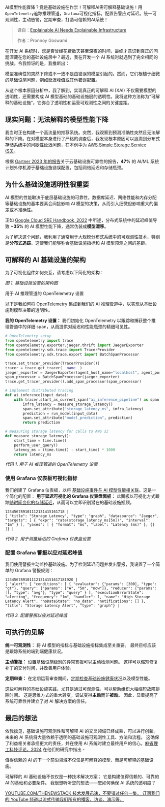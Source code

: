 
<!--
title: 可解释的AI需要可解释的基础设施
cover: https://cdn.thenewstack.io/media/2025/04/c67639a2-emile-perron-xrvdyzrgdw4-unsplash-scaled.jpg
summary: AI模型性能骤降？竟是基础设施在作祟！可解释AI需可解释基础设施！用`OpenTelemetry`追踪推理管道，`Grafana`可视化指标，配置告警应对延迟。统一可观测性，主动告警，定期审查，打造可信赖的AI系统！
-->

AI模型性能骤降？竟是基础设施在作祟！可解释AI需可解释基础设施！用`OpenTelemetry`追踪推理管道，`Grafana`可视化指标，配置告警应对延迟。统一可观测性，主动告警，定期审查，打造可信赖的AI系统！

> 译自：[Explainable AI Needs Explainable Infrastructure](https://thenewstack.io/explainable-ai-needs-explainable-infrastructure/)
> 
> 作者：Pronnoy Goswami

在开发 AI 系统时，您是否曾经花费数天甚至深夜的时间，最终才意识到真正的问题深藏在您的基础设施层中？最近，我在开发一个 AI 系统时就遇到了完全相同的挑战。令我惊讶的是，我推断出：

模型准确性的突然下降或不一致不是由错误的模型引起的。然而，它们根植于细微的基础设施问题，例如延迟峰值或其他错误配置。

从这个根本原因分析中，我了解到，实现真正的可解释 AI (XAI) 不仅需要模型的透明性，还需要构成 AI 模型基础的基础设施层的透明性。我将这种方法称为“可解释的基础设施”，它弥合了透明性和运营可观测性之间的关键差距。

## 现实问题：无法解释的模型性能下降

我当时正在构建一个高流量的推荐系统。突然，我观察到预测准确性突然且无法解释的下降。在对模型本身进行了严格的调查后，我发现根本原因可以追溯到分布式存储系统中的间歇性延迟问题，在本例中为 [AWS Simple Storage Service (S3)](https://aws.amazon.com/s3/)。

根据 [Gartner 2023 年的报告](https://www.gartner.com/en/articles/what-s-new-in-artificial-intelligence-from-the-2023-gartner-hype-cycle)关于云基础设施可靠性的报告，**47%** 的 AI/ML 系统计划外停机源于基础设施错误配置，包括网络延迟和存储瓶颈。

## 为什么基础设施透明性很重要

AI 模型的性能取决于底层基础设施的可靠性。数据库延迟、网络性能和内存分配等基础设施的基本要素会间接影响 AI 模型的决策，从而引入细微但影响重大的偏差或不准确性。

正如 [Google Cloud SRE Handbook, 2022](https://sre.google/sre-book/monitoring-distributed-systems/) 中所述，分布式系统中的延迟峰值导致 **~35%** 的 AI 模型性能下降，通常伪装成**模型漂移**。

为了解决这个问题，我利用了通常用于大规模分布式系统中的可观测性技术，特别是**分布式追踪**。这使我们能够弥合基础设施指标和 AI 模型预测之间的差距。

## 可解释的 AI 基础设施的架构

为了可视化组件如何交互，请考虑以下简化的架构：

*图 1. 基础设施设置的架构图*

用于 AI 推理管道的 OpenTelemetry 设置

以下是我如何将 [OpenTelemetry](https://opentelemetry.io/docs/concepts/instrumentation/libraries/) 集成到我们的 AI 推理管道中，以实现从基础设施到模型决策的透明性。

**我的 OpenTelemetry 设置：** 我们初始化 OpenTelemetry 以跟踪和捕获整个推理管道中的详细 span，从而提供对延迟和性能瓶颈的精细可见性。

```python
# OpenTelemetry setup
from opentelemetry import trace
from opentelemetry.exporter.jaeger.thrift import JaegerExporter
from opentelemetry.sdk.trace import TracerProvider
from opentelemetry.sdk.trace.export import BatchSpanProcessor

trace.set_tracer_provider(TracerProvider())
tracer = trace.get_tracer(__name__)
jaeger_exporter = JaegerExporter(agent_host_name="localhost", agent_port=6831)
span_processor = BatchSpanProcessor(jaeger_exporter)
trace.get_tracer_provider().add_span_processor(span_processor)

# implement distributed tracing
def ai_inference(input_data):
    with tracer.start_as_current_span("ai_inference_pipeline") as span:
        infra_latency = measure_storage_latency()
        span.set_attribute("storage_latency_ms", infra_latency)
        prediction = run_model(input_data)
        span.set_attribute("model_prediction", prediction)
        return prediction

# measuring storage latency for calls to AWS s3
def measure_storage_latency():
    start_time = time.time()
    perform_user_query()
    latency_ms = (time.time() - start_time) * 1000
    return latency_ms
```

*代码 1. 用于 AI 推理管道的 OpenTelemetry 设置*

### 使用 Grafana 仪表板可视化指标

我们创建了 Grafana 仪表板，以将 [基础设施事件与 AI 模型性能相关联](https://thenewstack.io/cios-heed-on-premises-app-and-infrastructure-performance/)。这是一个简化的配置：
**用于延迟可视化的 Grafana 仪表盘面板：** 此面板以可视化方式跟踪[随时间变化的存储延迟](https://thenewstack.io/amazon-s3-express-one-zone-introduces-near-real-time-object-storage/)，从而可以立即识别潜在的基础设施瓶颈。

```
123456789101112131415161718 |
{ "title": "Storage Latency", "type": "graph", "datasource": "Jaeger", "targets": [ { "expr": "rate(storage_latency_ms[5m])", "interval": "1m" } ], "yaxes": [ { "format": "ms", "label": "Latency (ms)" }, {} ]} |
```

*代码 2. 用于测量延迟的 Grafana 仪表盘设置*

### 配置 Grafana 警报以应对延迟峰值

我们使用警报主动监控基础设施。为了检测延迟问题并发出警报，我设置了一个简单的 Grafana 警报规则：

```
1234567891011121314151617181920 |
{ "alert": { "conditions": [ { "evaluator": {"params": [300], "type": "gt"}, "query": {"params": ["A", "5m", "now"]}, "reducer": {"params": [], "type": "avg"}, "type": "query" } ], "executionErrorState": "alerting", "frequency": "1m", "handler": 1, "name": "High Storage Latency Alert", "noDataState": "no_data", "notifications": [] }, "title": "Storage Latency Alert", "type": "graph"} |
```

*代码 3. 配置警报以应对延迟峰值*

## 可执行的见解

**统一可观测性：** 将 AI 模型的指标与基础设施指标集成至关重要。 最终目标应该是跟踪系统的端到端健康状况。

**主动警报：** 设置基础设施级别的异常警报可以主动检测问题。 这样可以缩短修复补丁的交付时间，并改善用户体验。

**定期审查：** 在定期运营审查期间，[定期检查基础设施健康状况](https://thenewstack.io/automate-routine-tasks-with-an-ad-hoc-ansible-script/)以及模型性能。

这些可解释的基础设施实践，尤其是通过可观测性，可以帮助组织大幅缩短故障排除时间。 这是思维方式的重大转变，调试变得**主动**而非**被动**。 因此，显着提高了系统可靠性并建立了对 AI 解决方案的信任。

## 最后的想法

依我拙见，基础设施可观测性和可解释 AI 的交叉领域已经成熟，可以进行创新。 未来的 AI 系统将大量依赖于透明的基础设施可观测性工具、方法和流程。 这确保了利益相关者承担更大的责任，并在使用 AI 系统时建立最终用户的信心。[麻省理工科技评论，2024](https://www.technologyreview.com/2024/01/04/1086046/whats-next-for-ai-in-2024/) 在他们的研究中指出 -

值得信赖的 AI 的下一个前沿领域不仅仅是可解释的模型，而是可解释的基础设施。

可解释的 AI 基础设施不仅仅是一种技术解决方案； 它是构建值得信赖的、可靠的 AI 的基础和必要条件。 我很想听听您的想法——您如何确保 AI 系统的透明度？

[
YOUTUBE.COM/THENEWSTACK
技术发展迅速，不要错过任何一集。 订阅我们的 YouTube
频道以流式传输我们所有的播客、访谈、演示等。
](https://youtube.com/thenewstack?sub_confirmation=1)